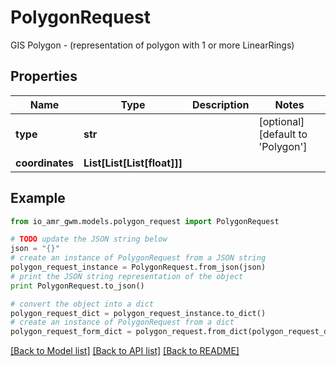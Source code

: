 # PolygonRequest

GIS Polygon - (representation of polygon with 1 or more LinearRings)

## Properties
Name | Type | Description | Notes
------------ | ------------- | ------------- | -------------
**type** | **str** |  | [optional] [default to 'Polygon']
**coordinates** | **List[List[List[float]]]** |  | 

## Example

```python
from io_amr_gwm.models.polygon_request import PolygonRequest

# TODO update the JSON string below
json = "{}"
# create an instance of PolygonRequest from a JSON string
polygon_request_instance = PolygonRequest.from_json(json)
# print the JSON string representation of the object
print PolygonRequest.to_json()

# convert the object into a dict
polygon_request_dict = polygon_request_instance.to_dict()
# create an instance of PolygonRequest from a dict
polygon_request_form_dict = polygon_request.from_dict(polygon_request_dict)
```
[[Back to Model list]](../README.md#documentation-for-models) [[Back to API list]](../README.md#documentation-for-api-endpoints) [[Back to README]](../README.md)


